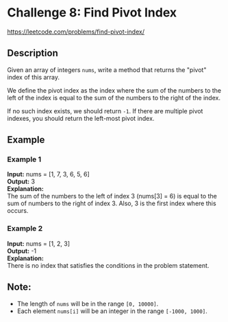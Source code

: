 # Challenge 8: Find Pivot Index

https://leetcode.com/problems/find-pivot-index/

## Description
Given an array of integers `nums`, write a method that returns the "pivot" index of this array.

We define the pivot index as the index where the sum of the numbers to the left of the index is equal to the sum of the numbers to the right of the index.

If no such index exists, we should return `-1`. If there are multiple pivot indexes, you should return the left-most pivot index.

## Example
### Example 1

**Input:**  nums = [1, 7, 3, 6, 5, 6]    
**Output:** 3    
**Explanation:**    
The sum of the numbers to the left of index 3 (nums[3] = 6) is equal to the sum of numbers to the right of index 3.
Also, 3 is the first index where this occurs.  

### Example 2

**Input:**  nums = [1, 2, 3]    
**Output:** -1    
**Explanation:**    
There is no index that satisfies the conditions in the problem statement.
 

## Note:

+  The length of `nums` will be in the range `[0, 10000]`.
+  Each element `nums[i]` will be an integer in the range `[-1000, 1000]`.
